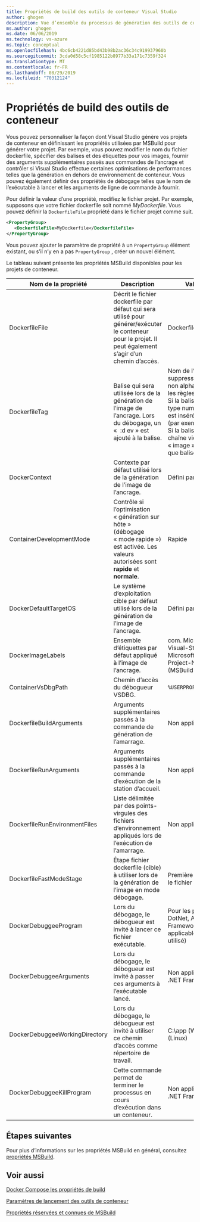 ```yaml
---
title: Propriétés de build des outils de conteneur Visual Studio
author: ghogen
description: Vue d’ensemble du processus de génération des outils de conteneur
ms.author: ghogen
ms.date: 06/06/2019
ms.technology: vs-azure
ms.topic: conceptual
ms.openlocfilehash: 4bc6cb4221d85bd43b98b2ac36c34c919937960b
ms.sourcegitcommit: 3cda0d58c5cf1985122b8977b33a171c7359f324
ms.translationtype: MT
ms.contentlocale: fr-FR
ms.lasthandoff: 08/29/2019
ms.locfileid: "70312124"
---
```

# <a name="container-tools-build-properties"></a>Propriétés de build des outils de conteneur

Vous pouvez personnaliser la façon dont Visual Studio génère vos projets de conteneur en définissant les propriétés utilisées par MSBuild pour générer votre projet. Par exemple, vous pouvez modifier le nom du fichier dockerfile, spécifier des balises et des étiquettes pour vos images, fournir des arguments supplémentaires passés aux commandes de l’ancrage et contrôler si Visual Studio effectue certaines optimisations de performances telles que la génération en dehors de environnement de conteneur. Vous pouvez également définir des propriétés de débogage telles que le nom de l’exécutable à lancer et les arguments de ligne de commande à fournir.

Pour définir la valeur d’une propriété, modifiez le fichier projet. Par exemple, supposons que votre fichier dockerfile soit nommé *MyDockerfile*. Vous pouvez définir la `DockerfileFile` propriété dans le fichier projet comme suit.

```xml
<PropertyGroup>
   <DockerfileFile>MyDockerfile</DockerfileFile>
</PropertyGroup>
```

Vous pouvez ajouter le paramètre de propriété à un `PropertyGroup` élément existant, ou s’il n’y en a pas `PropertyGroup` , créer un nouvel élément.

Le tableau suivant présente les propriétés MSBuild disponibles pour les projets de conteneur.

| Nom de la propriété | Description | Valeur par défaut  |
|---------------|-------------|----------------|
| DockerfileFile | Décrit le fichier dockerfile par défaut qui sera utilisé pour générer/exécuter le conteneur pour le projet. Il peut également s’agir d’un chemin d’accès. | Dockerfile |
| DockerfileTag | Balise qui sera utilisée lors de la génération de l’image de l’ancrage. Lors du débogage, un «  :d ev » est ajouté à la balise. | Nom de l’assembly après la suppression des caractères non alphanumériques avec les règles suivantes : <br/> Si la balise résultante est de type numeric, alors « image » est insérée en tant que préfixe (par exemple, image2314) <br/> Si la balise résultante est une chaîne vide, l’expression « image » est utilisée en tant que balise. |
| DockerContext | Contexte par défaut utilisé lors de la génération de l’image de l’ancrage. | Défini par Visual Studio. |
| ContainerDevelopmentMode | Contrôle si l’optimisation « génération sur hôte » (débogage « mode rapide ») est activée.  Les valeurs autorisées sont **rapide** et **normale**. | Rapide |
| DockerDefaultTargetOS | Le système d’exploitation cible par défaut utilisé lors de la génération de l’image de l’ancrage. | Défini par Visual Studio. |
| DockerImageLabels | Ensemble d’étiquettes par défaut appliqué à l’image de l’ancrage. | com. Microsoft. created-by = Visual-Studio ; com. Microsoft. Visual-Studio. Project-Name = $ (MSBuildProjectName) |
| ContainerVsDbgPath | Chemin d’accès du débogueur VSDBG. | `%USERPROFILE%\vsdbg\vs2017u5` |
| DockerfileBuildArguments | Arguments supplémentaires passés à la commande de génération de l’amarrage. | Non applicable. |
| DockerfileRunArguments | Arguments supplémentaires passés à la commande d’exécution de la station d’accueil. | Non applicable. |
| DockerfileRunEnvironmentFiles | Liste délimitée par des points-virgules des fichiers d’environnement appliqués lors de l’exécution de l’amarrage. | Non applicable. |
| DockerfileFastModeStage | Étape fichier dockerfile (cible) à utiliser lors de la génération de l’image en mode débogage. | Première étape trouvée dans le fichier dockerfile (base) |
| DockerDebuggeeProgram | Lors du débogage, le débogueur est invité à lancer ce fichier exécutable. | Pour les projets .NET Core : DotNet, ASP.NET .NET Framework Projects : Non applicable (IIS est toujours utilisé) |
| DockerDebuggeeArguments | Lors du débogage, le débogueur est invité à passer ces arguments à l’exécutable lancé. | Non applicable aux projets de .NET Framework ASP.NET |
| DockerDebuggeeWorkingDirectory | Lors du débogage, le débogueur est invité à utiliser ce chemin d’accès comme répertoire de travail. | C:\app (Windows) ou/App (Linux) |
| DockerDebuggeeKillProgram | Cette commande permet de terminer le processus en cours d’exécution dans un conteneur. | Non applicable aux projets de .NET Framework ASP.NET |

## <a name="next-steps"></a>Étapes suivantes

Pour plus d’informations sur les propriétés MSBuild en général, consultez [propriétés MSBuild](../msbuild/msbuild-properties.md).

## <a name="see-also"></a>Voir aussi

[Docker Compose les propriétés de build](docker-compose-properties.md)

[Paramètres de lancement des outils de conteneur](container-launch-settings.md)

[Propriétés réservées et connues de MSBuild](../msbuild/msbuild-reserved-and-well-known-properties.md)
